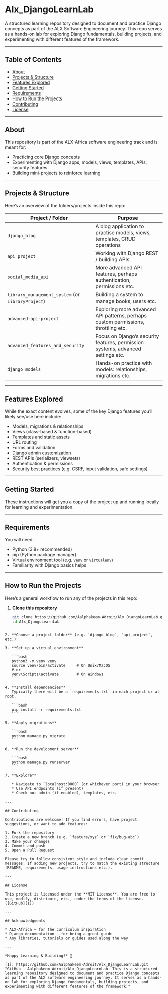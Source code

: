 # Alx_DjangoLearnLab

A structured learning repository designed to document and practice Django concepts as part of the ALX Software Engineering journey. This repo serves as a hands-on lab for exploring Django fundamentals, building projects, and experimenting with different features of the framework.

---

## Table of Contents

- [About](#about)  
- [Projects & Structure](#projects--structure)  
- [Features Explored](#features-explored)  
- [Getting Started](#getting-started)  
- [Requirements](#requirements)  
- [How to Run the Projects](#how-to-run-the-projects)  
- [Contributing](#contributing)  
- [License](#license)  

---

## About

This repository is part of the ALX-Africa software engineering track and is meant for:

- Practicing core Django concepts  
- Experimenting with Django apps, models, views, templates, APIs, security features  
- Building mini-projects to reinforce learning  

---

## Projects & Structure

Here’s an overview of the folders/projects inside this repo:

| Project / Folder | Purpose |
|------------------|---------|
| `django_blog` | A blog application to practise models, views, templates, CRUD operations |
| `api_project` | Working with Django REST / building APIs |
| `social_media_api` | More advanced API features, perhaps authentication, permissions etc. |
| `library_management_system` (or `LibraryProject`) | Building a system to manage books, users etc. |
| `advanced-api-project` | Exploring more advanced API patterns, perhaps custom permissions, throttling etc. |
| `advanced_features_and_security` | Focus on Django’s security features, permission systems, advanced settings etc. |
| `django_models` | Hands-on practice with models: relationships, migrations etc. |

---

## Features Explored

While the exact content evolves, some of the key Django features you’ll likely see/use here include:

- Models, migrations & relationships  
- Views (class-based & function-based)  
- Templates and static assets  
- URL routing  
- Forms and validation  
- Django admin customization  
- REST APIs (serializers, viewsets)  
- Authentication & permissions  
- Security best practices (e.g. CSRF, input validation, safe settings)  

---

## Getting Started

These instructions will get you a copy of the project up and running locally for learning and experimentation.

---

## Requirements

You will need:

- Python (3.8+ recommended)  
- pip (Python package manager)  
- Virtual environment tool (e.g. `venv` or `virtualenv`)  
- Familiarity with Django basics helps  

---

## How to Run the Projects

Here’s a general workflow to run any of the projects in this repo:

1. **Clone this repository**  
   ```bash
   git clone https://github.com/Aalphakeem-Adroit/Alx_DjangoLearnLab.git
   cd Alx_DjangoLearnLab
````

2. **Choose a project folder** (e.g. `django_blog`, `api_project`, etc.)

3. **Set up a virtual environment**

   ```bash
   python3 -m venv venv
   source venv/bin/activate     # On Unix/MacOS
   # or
   venv\Scripts\activate        # On Windows
   ```

4. **Install dependencies**
   Typically there will be a `requirements.txt` in each project or at root.

   ```bash
   pip install -r requirements.txt
   ```

5. **Apply migrations**

   ```bash
   python manage.py migrate
   ```

6. **Run the development server**

   ```bash
   python manage.py runserver
   ```

7. **Explore**

   * Navigate to `localhost:8000` (or whichever port) in your browser
   * Use API endpoints (if present)
   * Check out admin (if enabled), templates, etc.

---

## Contributing

Contributions are welcome! If you find errors, have project suggestions, or want to add features:

1. Fork the repository
2. Create a new branch (e.g. `feature/xyz` or `fix/bug-abc`)
3. Make your changes
4. Commit and push
5. Open a Pull Request

Please try to follow consistent style and include clear commit messages. If adding new projects, try to match the existing structure (README, requirements, usage instructions etc.).

---

## License

This project is licensed under the **MIT License**. You are free to use, modify, distribute, etc., under the terms of the license. ([GitHub][1])

---

## Acknowledgments

* ALX-Africa — for the curriculum inspiration
* Django documentation — for being a great guide
* Any libraries, tutorials or guides used along the way

---

*Happy Learning & Building!* 🚀

[1]: https://github.com/Aalphakeem-Adroit/Alx_DjangoLearnLab.git "GitHub - Aalphakeem-Adroit/Alx_DjangoLearnLab: This is a structured learning repository designed to document and practice Django concepts as part of the ALX software engineering journey. It serves as a hands-on lab for exploring Django fundamentals, building projects, and experimenting with different features of the framework."
